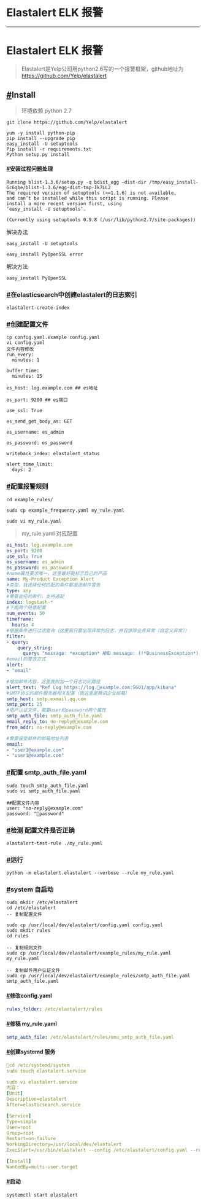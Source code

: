 # Elastalert ELK 报警

------



# Elastalert ELK 报警

> Elastalert是Yelp公司用python2.6写的一个报警框架，github地址为 https://github.com/Yelp/elastalert

## [#](http://www.liuwq.com/views/日志中心/ELKalbert.html#install)Install

> 环境依赖 python 2.7

```shell
git clone https://github.com/Yelp/elastalert

yum -y install python-pip
pip install --upgrade pip
easy_install -U setuptools
Pip install -r requirements.txt
Python setup.py install
```



#### [#](http://www.liuwq.com/views/日志中心/ELKalbert.html#安装过程问题处理)安装过程问题处理

```shell
Running blist-1.3.6/setup.py -q bdist_egg –dist-dir /tmp/easy_install-Gc6gbe/blist-1.3.6/egg-dist-tmp-Ik7LL2
The required version of setuptools (>=1.1.6) is not available,
and can’t be installed while this script is running. Please
install a more recent version first, using
‘easy_install -U setuptools’.

(Currently using setuptools 0.9.8 (/usr/lib/python2.7/site-packages))
```

解决办法

```shell
easy_install -U setuptools
```

```shell
easy_install PyOpenSSL error
```

解决方法

```shell
easy_install PyOpenSSL
```

### [#](http://www.liuwq.com/views/日志中心/ELKalbert.html#在elasticsearch中创建elastalert的日志索引)在elasticsearch中创建elastalert的日志索引

```
elastalert-create-index
```

### [#](http://www.liuwq.com/views/日志中心/ELKalbert.html#创建配置文件)创建配置文件

```shell
cp config.yaml.example config.yaml
vi config.yaml
文件内容修改
run_every:
  minutes: 1

buffer_time:
  minutes: 15

es_host: log.example.com ## es地址

es_port: 9200 ## es端口

use_ssl: True

es_send_get_body_as: GET

es_username: es_admin

es_password: es_password

writeback_index: elastalert_status

alert_time_limit:
  days: 2
```

### [#](http://www.liuwq.com/views/日志中心/ELKalbert.html#配置报警规则)配置报警规则

```shell
cd example_rules/

sudo cp example_frequency.yaml my_rule.yaml

sudo vi my_rule.yaml
```

> my_rule.yaml 对应配置

```yaml
es_host: log.example.com
es_port: 9200
use_ssl: True
es_username: es_admin
es_password: es_password
#name属性要求唯一，这里最好能标示自己的产品
name: My-Product Exception Alert
#类型，我选择任何匹配的条件都发送邮件警告
type: any
#需要监控的索引，支持通配
index: logstash-*
#下面两个随意配置
num_events: 50
timeframe:
  hours: 4
#根据条件进行过滤查询（这里我只要出现异常的日志，并且排除业务异常（自定义异常））
filter:
- query:
    query_string:
      query: "message: *exception* AND message: (!*BusinessException*) AND message: (!*ServiceException*)"
#email的警告方式
alert:
- "email"

#增加邮件内容，这里我附加一个日志访问路径
alert_text: "Ref Log https://log.example.com:5601/app/kibana"
#SMTP协议的邮件服务器相关配置（我这里是腾讯企业邮箱）
smtp_host: smtp.exmail.qq.com
smtp_port: 25
#用户认证文件，需要user和password两个属性
smtp_auth_file: smtp_auth_file.yaml
email_reply_to: no-reply@example.com
from_addr: no-reply@example.com

#需要接受邮件的邮箱地址列表
email:
- "user1@example.com"
- "user1@example.com"
```

### [#](http://www.liuwq.com/views/日志中心/ELKalbert.html#配置-smtp-auth-file-yaml)配置 smtp_auth_file.yaml

```shell
sudo touch smtp_auth_file.yaml
sudo vi smtp_auth_file.yaml

##配置文件内容
user: "no-reply@example.com"
password: "password"
```

### [#](http://www.liuwq.com/views/日志中心/ELKalbert.html#检测-配置文件是否正确)检测 配置文件是否正确

```shell
elastalert-test-rule ./my_rule.yaml
```

### [#](http://www.liuwq.com/views/日志中心/ELKalbert.html#运行)运行

```shell
python -m elastalert.elastalert --verbose --rule my_rule.yaml
```

### [#](http://www.liuwq.com/views/日志中心/ELKalbert.html#system-自启动)system 自启动

```shell
sudo mkdir /etc/elastalert
cd /etc/elastalert
-- 复制配置文件

sudo cp /usr/local/dev/elastalert/config.yaml config.yaml
sudo mkdir rules
cd rules

-- 复制规则文件
sudo cp /usr/local/dev/elastalert/example_rules/my_rule.yaml my_rule.yaml

-- 复制邮件用户认证文件
sudo cp /usr/local/dev/elastalert/example_rules/smtp_auth_file.yaml smtp_auth_file.yaml
```

#### [#](http://www.liuwq.com/views/日志中心/ELKalbert.html#修改config-yaml)修改config.yaml

```yml
rules_folder: /etc/elastalert/rules
```

#### [#](http://www.liuwq.com/views/日志中心/ELKalbert.html#修稿-my-rule-yaml)修稿 my_rule.yaml

```yaml
smtp_auth_file: /etc/elastalert/rules/umu_smtp_auth_file.yaml
```

#### [#](http://www.liuwq.com/views/日志中心/ELKalbert.html#创建systemd-服务)创建systemd 服务

```yml
cd /etc/systemd/system
sudo touch elastalert.service

sudo vi elastalert.service
内容：
[Unit]
Description=elastalert
After=elasticsearch.service

[Service]
Type=simple
User=root
Group=root
Restart=on-failure
WorkingDirectory=/usr/local/dev/elastalert
ExecStart=/usr/bin/elastalert --config /etc/elastalert/config.yaml --rule /etc/elastalert/rules/my_rule.yaml

[Install]
WantedBy=multi-user.target
```

#### [#](http://www.liuwq.com/views/日志中心/ELKalbert.html#启动)启动

```
systemctl start elastalert
```